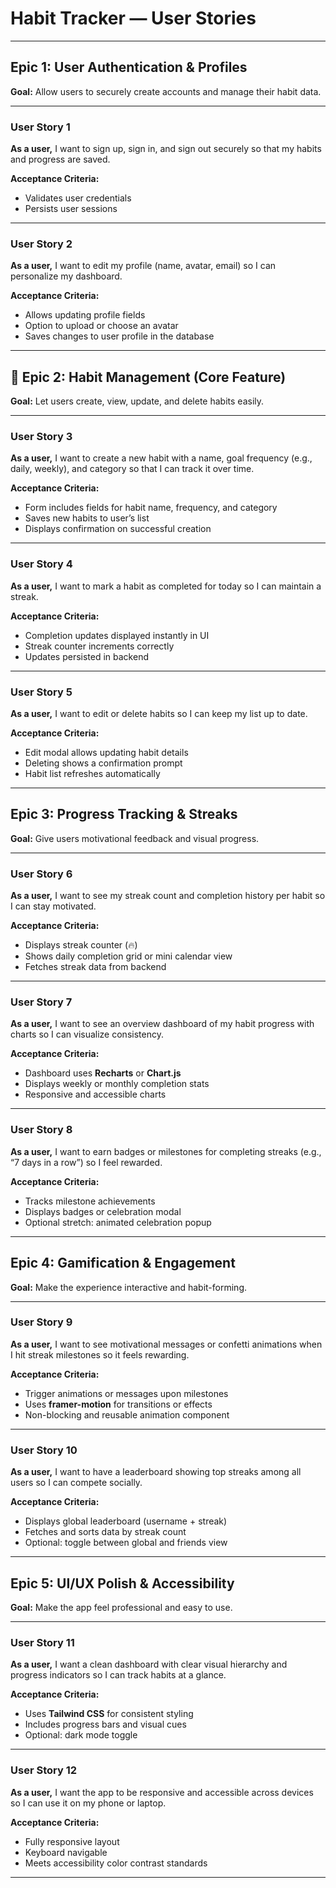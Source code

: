 # Habit Tracker — User Stories

---

## Epic 1: User Authentication & Profiles

**Goal:** Allow users to securely create accounts and manage their habit data.

---

### **User Story 1**

**As a user,** I want to sign up, sign in, and sign out securely so that my habits and progress are saved.

**Acceptance Criteria:**
* Validates user credentials
* Persists user sessions

---

### **User Story 2**

**As a user,** I want to edit my profile (name, avatar, email) so I can personalize my dashboard.

**Acceptance Criteria:**
* Allows updating profile fields
* Option to upload or choose an avatar
* Saves changes to user profile in the database

---

## 📅 Epic 2: Habit Management (Core Feature)

**Goal:** Let users create, view, update, and delete habits easily.

---

### **User Story 3**

**As a user,** I want to create a new habit with a name, goal frequency (e.g., daily, weekly), and category so that I can track it over time.

**Acceptance Criteria:**
* Form includes fields for habit name, frequency, and category
* Saves new habits to user’s list
* Displays confirmation on successful creation

---

### **User Story 4**

**As a user,** I want to mark a habit as completed for today so I can maintain a streak.

**Acceptance Criteria:**
* Completion updates displayed instantly in UI
* Streak counter increments correctly
* Updates persisted in backend

---

### **User Story 5**

**As a user,** I want to edit or delete habits so I can keep my list up to date.

**Acceptance Criteria:**
* Edit modal allows updating habit details
* Deleting shows a confirmation prompt
* Habit list refreshes automatically

---

## Epic 3: Progress Tracking & Streaks

**Goal:** Give users motivational feedback and visual progress.

---

### **User Story 6**

**As a user,** I want to see my streak count and completion history per habit so I can stay motivated.

**Acceptance Criteria:**
* Displays streak counter (🔥)
* Shows daily completion grid or mini calendar view
* Fetches streak data from backend

---

### **User Story 7**

**As a user,** I want to see an overview dashboard of my habit progress with charts so I can visualize consistency.

**Acceptance Criteria:**
* Dashboard uses **Recharts** or **Chart.js**
* Displays weekly or monthly completion stats
* Responsive and accessible charts

---

### **User Story 8**

**As a user,** I want to earn badges or milestones for completing streaks (e.g., “7 days in a row”) so I feel rewarded.

**Acceptance Criteria:**
* Tracks milestone achievements
* Displays badges or celebration modal
* Optional stretch: animated celebration popup

---

## Epic 4: Gamification & Engagement

**Goal:** Make the experience interactive and habit-forming.

---

### **User Story 9**

**As a user,** I want to see motivational messages or confetti animations when I hit streak milestones so it feels rewarding.

**Acceptance Criteria:**
* Trigger animations or messages upon milestones
* Uses **framer-motion** for transitions or effects
* Non-blocking and reusable animation component

---

### **User Story 10**

**As a user,** I want to have a leaderboard showing top streaks among all users so I can compete socially.

**Acceptance Criteria:**
* Displays global leaderboard (username + streak)
* Fetches and sorts data by streak count
* Optional: toggle between global and friends view

---

## Epic 5: UI/UX Polish & Accessibility

**Goal:** Make the app feel professional and easy to use.

---

### **User Story 11**

**As a user,** I want a clean dashboard with clear visual hierarchy and progress indicators so I can track habits at a glance.

**Acceptance Criteria:**
* Uses **Tailwind CSS** for consistent styling
* Includes progress bars and visual cues
* Optional: dark mode toggle

---

### **User Story 12**

**As a user,** I want the app to be responsive and accessible across devices so I can use it on my phone or laptop.

**Acceptance Criteria:**
* Fully responsive layout
* Keyboard navigable
* Meets accessibility color contrast standards

---

